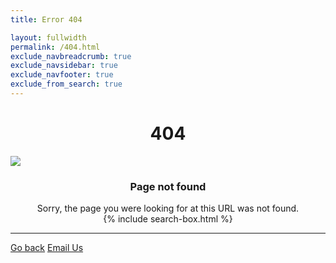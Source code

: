 ```yaml
---
title: Error 404

layout: fullwidth
permalink: /404.html
exclude_navbreadcrumb: true
exclude_navsidebar: true
exclude_navfooter: true
exclude_from_search: true
---
```



<h1 style="text-align: center;"><span>404</span></h1>
<div class="center">
    <img src="https://cdn2.hubspot.net/hubfs/2307117/assets/404.png">
</div>
<h3 style="text-align: center;">Page not found</h3>
<div style="text-align: center;">Sorry, the page you were looking for at this URL was not found.</div>
<div style="text-align: center;">{% include search-box.html %}</div>
<hr/>
<div class="col-md-12 mb10">
<div><a href="javascript: history.go(-1)" class="btn btn-default btn-block"><i class="fa fa-long-arrow-left"></i>  Go back</a>
<a href="&#x6D;&#x61;&#x69;&#x6C;&#x74;&#x6F;&#x3A;&#105&#110&#102&#111&#64&#110&#101&#120&#111&#115&#105&#115&#46&#99&#111&#109" class="btn btn-default btn-block"><i class="fa fa-envelope"></i> Email Us</a></div>
</div>